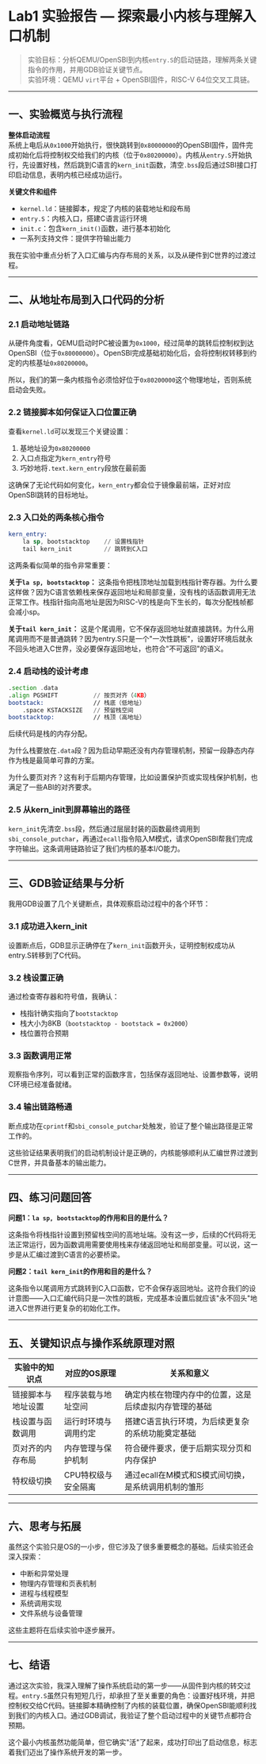 # Lab1 实验报告 — 探索最小内核与理解入口机制

> 实验目标：分析QEMU/OpenSBI到内核`entry.S`的启动链路，理解两条关键指令的作用，并用GDB验证关键节点。  
> 实验环境：QEMU `virt`平台 + OpenSBI固件，RISC-V 64位交叉工具链。

---

## 一、实验概览与执行流程

**整体启动流程**  
系统上电后从`0x1000`开始执行，很快跳转到`0x80000000`的OpenSBI固件，固件完成初始化后将控制权交给我们的内核（位于`0x80200000`）。内核从`entry.S`开始执行，先设置好栈，然后跳到C语言的`kern_init`函数，清空`.bss`段后通过SBI接口打印启动信息，表明内核已经成功运行。

**关键文件和组件**
- `kernel.ld`：链接脚本，规定了内核的装载地址和段布局
- `entry.S`：内核入口，搭建C语言运行环境
- `init.c`：包含`kern_init()`函数，进行基本初始化
- 一系列支持文件：提供字符输出能力

我在实验中重点分析了入口汇编与内存布局的关系，以及从硬件到C世界的过渡过程。

---

## 二、从地址布局到入口代码的分析

### 2.1 启动地址链路

从硬件角度看，QEMU启动时PC被设置为`0x1000`，经过简单的跳转后控制权到达OpenSBI（位于`0x80000000`）。OpenSBI完成基础初始化后，会将控制权转移到约定的内核基址`0x80200000`。

所以，我们的第一条内核指令必须恰好位于`0x80200000`这个物理地址，否则系统启动会失败。

### 2.2 链接脚本如何保证入口位置正确

查看`kernel.ld`可以发现三个关键设置：
1. 基地址设为`0x80200000`
2. 入口点指定为`kern_entry`符号
3. 巧妙地将`.text.kern_entry`段放在最前面

这确保了无论代码如何变化，`kern_entry`都会位于镜像最前端，正好对应OpenSBI跳转的目标地址。

### 2.3 入口处的两条核心指令

```asm
kern_entry:
    la sp, bootstacktop    // 设置栈指针
    tail kern_init         // 跳转到C入口
```

这两条看似简单的指令非常重要：

**关于`la sp, bootstacktop`：**
这条指令把栈顶地址加载到栈指针寄存器。为什么要这样做？因为C语言依赖栈来保存返回地址和局部变量，没有栈的话函数调用无法正常工作。栈指针指向高地址是因为RISC-V的栈是向下生长的，每次分配栈帧都会减小sp。

**关于`tail kern_init`：**
这是个尾调用，它不保存返回地址就直接跳转。为什么用尾调用而不是普通跳转？因为entry.S只是一个"一次性跳板"，设置好环境后就永不回头地进入C世界，没必要保存返回地址，也符合"不可返回"的语义。

### 2.4 启动栈的设计考虑

```asm
.section .data
.align PGSHIFT          // 按页对齐（4KB）
bootstack:              // 栈底（低地址）
    .space KSTACKSIZE   // 预留栈空间
bootstacktop:           // 栈顶（高地址）
```
后续代码是栈的内存分配。

为什么栈要放在`.data`段？因为启动早期还没有内存管理机制，预留一段静态内存作为栈是最简单可靠的方案。

为什么要页对齐？这有利于后期内存管理，比如设置保护页或实现栈保护机制，也满足了一些ABI的对齐要求。

### 2.5 从kern_init到屏幕输出的路径

`kern_init`先清空`.bss`段，然后通过层层封装的函数最终调用到`sbi_console_putchar`，再通过`ecall`指令陷入M模式，请求OpenSBI帮我们完成字符输出。这条调用链路验证了我们内核的基本I/O能力。

---

## 三、GDB验证结果与分析

我用GDB设置了几个关键断点，具体观察启动过程中的各个环节：

### 3.1 成功进入kern_init

设置断点后，GDB显示正确停在了`kern_init`函数开头，证明控制权成功从entry.S转移到了C代码。

### 3.2 栈设置正确

通过检查寄存器和符号值，我确认：
- 栈指针确实指向了`bootstacktop`
- 栈大小为8KB（`bootstacktop - bootstack = 0x2000`）
- 栈位置符合预期

### 3.3 函数调用正常

观察指令序列，可以看到正常的函数序言，包括保存返回地址、设置参数等，说明C环境已经准备就绪。

### 3.4 输出链路畅通

断点成功在`cprintf`和`sbi_console_putchar`处触发，验证了整个输出路径是正常工作的。

这些验证结果表明我们的启动机制设计是正确的，内核能够顺利从汇编世界过渡到C世界，并具备基本的输出能力。

---

## 四、练习问题回答

**问题1：`la sp, bootstacktop`的作用和目的是什么？**  

这条指令将栈指针设置到预留栈空间的高地址端。没有这一步，后续的C代码将无法正常运行，因为函数调用需要使用栈来存储返回地址和局部变量。可以说，这一步是从汇编过渡到C语言的必要桥梁。

**问题2：`tail kern_init`的作用和目的是什么？**  

这条指令以尾调用方式跳转到C入口函数，它不会保存返回地址。这符合我们的设计意图——入口汇编代码只是一次性的跳板，完成基本设置后就应该"永不回头"地进入C世界进行更复杂的初始化工作。

---

## 五、关键知识点与操作系统原理对照

| 实验中的知识点 | 对应的OS原理 | 关系和意义 |
|---|---|---|
| 链接脚本与地址设置 | 程序装载与地址空间 | 确定内核在物理内存中的位置，这是后续虚拟内存管理的基础 |
| 栈设置与函数调用 | 运行时环境与调用约定 | 搭建C语言执行环境，为后续更复杂的系统功能奠定基础 |
| 页对齐的内存布局 | 内存管理与保护机制 | 符合硬件要求，便于后期实现分页和内存保护 |
| 特权级切换 | CPU特权级与安全隔离 | 通过ecall在M模式和S模式间切换，是系统调用机制的雏形 |

---

## 六、思考与拓展

虽然这个实验只是OS的一小步，但它涉及了很多重要概念的基础。后续实验还会深入探索：
- 中断和异常处理
- 物理内存管理和页表机制
- 进程与线程模型
- 系统调用实现
- 文件系统与设备管理

这些主题将在后续实验中逐步展开。

---

## 七、结语

通过这次实验，我深入理解了操作系统启动的第一步——从固件到内核的转交过程。`entry.S`虽然只有短短几行，却承担了至关重要的角色：设置好栈环境，并把控制权交给C代码。链接脚本精确控制了内核的装载位置，确保OpenSBI能顺利找到我们的内核入口。通过GDB调试，我验证了整个启动过程中的关键节点都符合预期。

这个最小内核虽然功能简单，但它确实"活"了起来，成功打印出了启动信息，标志着我们迈出了操作系统开发的第一步。
